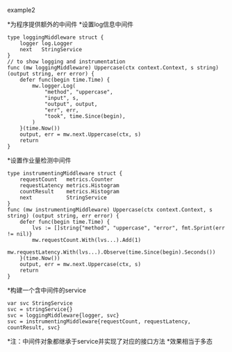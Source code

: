 example2

*为程序提供额外的中间件
*设置log信息中间件

    type loggingMiddleware struct {
        logger log.Logger
        next   StringService
    }
    // to show logging and instrumentation
    func (mw loggingMiddleware) Uppercase(ctx context.Context, s string) (output string, err error) {
        defer func(begin time.Time) {
            mw.logger.Log(
                "method", "uppercase",
                "input", s,
                "output", output,
                "err", err,
                "took", time.Since(begin),
            )
        }(time.Now())
        output, err = mw.next.Uppercase(ctx, s)
        return
    }


*设置作业量检测中间件

    type instrumentingMiddleware struct {
        requestCount   metrics.Counter
        requestLatency metrics.Histogram
        countResult    metrics.Histogram
        next           StringService
    }
    func (mw instrumentingMiddleware) Uppercase(ctx context.Context, s string) (output string, err error) {
        defer func(begin time.Time) {
            lvs := []string{"method", "uppercase", "error", fmt.Sprint(err != nil)}
            mw.requestCount.With(lvs...).Add(1)
            mw.requestLatency.With(lvs...).Observe(time.Since(begin).Seconds())
        }(time.Now())
        output, err = mw.next.Uppercase(ctx, s)
        return
    }


*构建一个含中间件的service

    var svc StringService
    svc = stringService{}
    svc = loggingMiddleware{logger, svc}
    svc = instrumentingMiddleware{requestCount, requestLatency, countResult, svc}

*注：中间件对象都继承于service并实现了对应的接口方法
*效果相当于多态